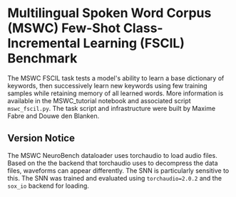 Multilingual Spoken Word Corpus (MSWC) Few-Shot Class-Incremental Learning (FSCIL) Benchmark
=======================================================================
The MSWC FSCIL task tests a model's ability to learn a base dictionary of keywords, then successively learn new keywords using few training samples while retaining memory of all learned words.
More information is available in the MSWC_tutorial notebook and associated script `mswc_fscil.py`.
The task script and infrastructure were built by Maxime Fabre and Douwe den Blanken.

## Version Notice
The MSWC NeuroBench dataloader uses torchaudio to load audio files. Based on the the backend that torchaudio uses to decompress the data files, waveforms can appear differently. The SNN is particularly sensitive to this. The SNN was trained and evaluated using `torchaudio=2.0.2` and the `sox_io` backend for loading.